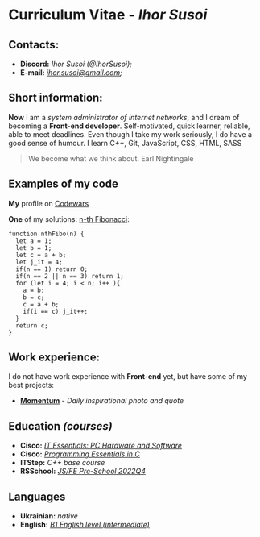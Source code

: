# Curriculum Vitae - <i>**Ihor Susoi**</i>

## **Contacts:**

* **Discord:** *Ihor Susoi (@IhorSusoi);*
* **E-mail:** *ihor.susoi@gmail.com;*

## **Short information:**

**Now** i am a *system administrator of internet networks*, and I dream of becoming a **Front-end developer**. Self-motivated, quick learner, reliable, able to meet deadlines. Even though I take my work seriously, I do have a good sense of humour.
I learn C++, Git, JavaScript, CSS, HTML, SASS

>We become what we think about.
Earl Nightingale

## **Examples** of my code

**My** profile on [Codewars](https://www.codewars.com/users/rsschool_2b264b47a74cd9c9)

**One** of my solutions: [n-th Fibonacci](https://www.codewars.com/kata/522551eee9abb932420004a0):

```
function nthFibo(n) {
  let a = 1;
  let b = 1;
  let c = a + b;
  let j_it = 4;
  if(n == 1) return 0;
  if(n == 2 || n == 3) return 1;
  for (let i = 4; i < n; i++ ){
    a = b;
    b = c;
    c = a + b;
    if(i == c) j_it++;
  }
  return c;
}
```
## Work experience:

I do not have work experience with **Front-end** yet, but have some of my best projects:

* **[Momentum](https://rolling-scopes-school.github.io/ihorsusoi-JSFEPRESCHOOL2022Q4/momentum/index.html)** - *Daily inspirational photo and quote*

## Education *(courses)*

* **Cisco:** [*IT Essentials: PC Hardware and Software*](https://ihorsusoi.github.io/my_repo/My-Certificates/IhorSusoi-IT%20Essentials%20PC-certificate.pdf)
* **Cisco:** [*Programming Essentials in C*](https://ihorsusoi.github.io/my_repo/My-Certificates/IhorSusoi-Programming%20Esse-certificate%20.pdf)
* **ITStep:** *C++ base course*
* **RSSchool:** [*JS/FE Pre-School 2022Q4*](https://ihorsusoi.github.io/my_repo/My-Certificates/ihorsus_certificate_rsschool_pre-school.pdf)

## Languages

* **Ukrainian:** *native*
* **English:** *[B1 English level (intermediate)](https://learnenglish.britishcouncil.org/level-test-b1)*